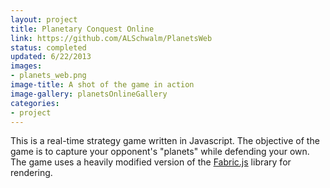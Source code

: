 ```yaml
---
layout: project
title: Planetary Conquest Online
link: https://github.com/ALSchwalm/PlanetsWeb
status: completed
updated: 6/22/2013
images:
- planets_web.png
image-title: A shot of the game in action
image-gallery: planetsOnlineGallery
categories:
- project
---
```



This is a real-time strategy game written in Javascript. The objective of the game
is to capture your opponent's "planets" while defending your own. The game uses a
heavily modified version of the [Fabric.js][fabric] library for rendering.

[fabric]: http://fabricjs.com/
